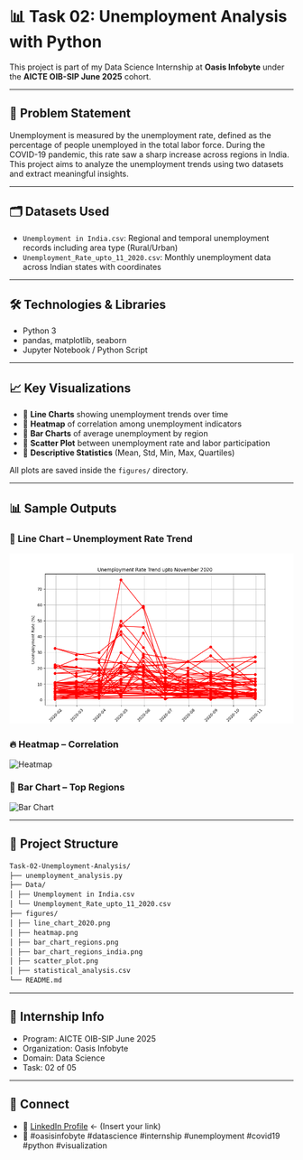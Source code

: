 # 📊 Task 02: Unemployment Analysis with Python

This project is part of my Data Science Internship at **Oasis Infobyte** under the **AICTE OIB-SIP June 2025** cohort.

---

## 📌 Problem Statement

Unemployment is measured by the unemployment rate, defined as the percentage of people unemployed in the total labor force. During the COVID-19 pandemic, this rate saw a sharp increase across regions in India. This project aims to analyze the unemployment trends using two datasets and extract meaningful insights.

---

## 🗂️ Datasets Used

- `Unemployment in India.csv`: Regional and temporal unemployment records including area type (Rural/Urban)
- `Unemployment_Rate_upto_11_2020.csv`: Monthly unemployment data across Indian states with coordinates

---

## 🛠️ Technologies & Libraries

- Python 3
- pandas, matplotlib, seaborn
- Jupyter Notebook / Python Script

---

## 📈 Key Visualizations

- 📌 **Line Charts** showing unemployment trends over time
- 📌 **Heatmap** of correlation among unemployment indicators
- 📌 **Bar Charts** of average unemployment by region
- 📌 **Scatter Plot** between unemployment rate and labor participation
- 📌 **Descriptive Statistics** (Mean, Std, Min, Max, Quartiles)

All plots are saved inside the `figures/` directory.

---

## 📊 Sample Outputs

### 🔺 Line Chart – Unemployment Rate Trend
![Line Chart](../Task-02-Unemployment-Analysis/figures/line_chart_2020.png)

### 🔥 Heatmap – Correlation
![Heatmap](../figures/heatmap.png)

### 📍 Bar Chart – Top Regions
![Bar Chart](../figures/bar_chart_regions_india.png)

---

## 📁 Project Structure

```bash
Task-02-Unemployment-Analysis/
├── unemployment_analysis.py
├── Data/
│ ├── Unemployment in India.csv
│ └── Unemployment_Rate_upto_11_2020.csv
├── figures/
│ ├── line_chart_2020.png
│ ├── heatmap.png
│ ├── bar_chart_regions.png
│ ├── bar_chart_regions_india.png
│ ├── scatter_plot.png
│ ├── statistical_analysis.csv
└── README.md
```

---

## 📌 Internship Info

- Program: AICTE OIB-SIP June 2025  
- Organization: Oasis Infobyte  
- Domain: Data Science  
- Task: 02 of 05

---

## 🔗 Connect

- 🔗 [LinkedIn Profile](https://linkedin.com/in/...) ← (Insert your link)
- 🔗 #oasisinfobyte #datascience #internship #unemployment #covid19 #python #visualization

